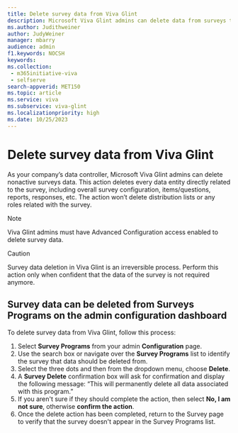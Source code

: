 ```yaml
---
title: Delete survey data from Viva Glint
description: Microsoft Viva Glint admins can delete data from surveys that are no longer active.  
ms.author: Judithweiner
author: JudyWeiner
manager: mbarry
audience: admin
f1.keywords: NOCSH
keywords: 
ms.collection: 
 - m365initiative-viva
 - selfserve
search-appverid: MET150
ms.topic: article
ms.service: viva
ms.subservice: viva-glint 
ms.localizationpriority: high 
ms.date: 10/25/2023
---
```


# Delete survey data from Viva Glint

As your company’s data controller, Microsoft Viva Glint admins can delete nonactive surveys data. This action deletes every data entity directly related to the survey, including overall survey configuration, items/questions, reports, responses, etc.
The action won’t delete distribution lists or any roles related with the survey. 

> [!NOTE]
> Viva Glint admins must have Advanced Configuration access enabled to delete survey data.

> [!CAUTION]
> Survey data deletion in Viva Glint is an irreversible process. Perform this action only when confident that the data of the survey is not required anymore. 

## Survey data can be deleted from Surveys Programs on the admin configuration dashboard 
To delete survey data from Viva Glint, follow this process:
1.	Select **Survey Programs** from your admin **Configuration** page. 
1.	Use the search box or navigate over the **Survey Programs** list to identify the survey that data should be deleted from. 
1.	Select the three dots and then from the dropdown menu, choose **Delete**.
1.	A **Survey Delete** confirmation box will ask for confirmation and display the following message: “This will permanently delete all data associated with this program.”
1.	If you aren't sure if they should complete the action, then select **No, I am not sure**, otherwise **confirm the action**. 
1.	Once the delete action has been completed, return to the Survey page to verify that the survey doesn't appear in the Survey Programs list.
